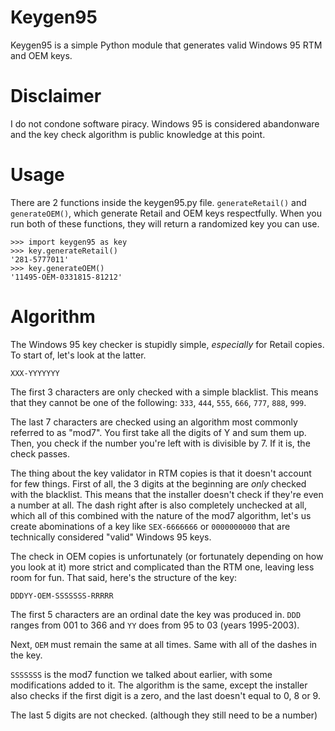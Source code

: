 # Keygen95

Keygen95 is a simple Python module that generates valid Windows 95 RTM and OEM keys.

# Disclaimer

I do not condone software piracy. Windows 95 is considered abandonware and the key check algorithm is public knowledge at this point.

# Usage

There are 2 functions inside the keygen95.py file. `generateRetail()` and `generateOEM()`, which generate Retail and OEM keys respectfully. When you run both of these functions, they will return a randomized key you can use.
```
>>> import keygen95 as key
>>> key.generateRetail()
'281-5777011'
>>> key.generateOEM()
'11495-OEM-0331815-81212'
```

# Algorithm
The Windows 95 key checker is stupidly simple, *especially* for Retail copies. To start of, let's look at the latter.

`XXX-YYYYYYY`

The first 3 characters are only checked with a simple blacklist. This means that they cannot be one of the following: `333`, `444`, `555`, `666`, `777`, `888`, `999`.

The last 7 characters are checked using an algorithm most commonly referred to as "mod7". You first take all the digits of Y and sum them up. Then, you check if the number you're left with is divisible by 7. If it is, the check passes.

The thing about the key validator in RTM copies is that it doesn't account for few things. First of all, the 3 digits at the beginning are *only* checked with the blacklist. This means that the installer doesn't check if they're even a number at all. The dash right after is also completely unchecked at all, which all of this combined with the nature of the mod7 algorithm, let's us create abominations of a key like `SEX-6666666` or `0000000000` that are technically considered "valid" Windows 95 keys.

The check in OEM copies is unfortunately (or fortunately depending on how you look at it) more strict and complicated than the RTM one, leaving less room for fun. That said, here's the structure of the key:

`DDDYY-OEM-SSSSSSS-RRRRR`

The first 5 characters are an ordinal date the key was produced in. `DDD` ranges from 001 to 366 and `YY` does from 95 to 03 (years 1995-2003).

Next, `OEM` must remain the same at all times. Same with all of the dashes in the key.

`SSSSSSS` is the mod7 function we talked about earlier, with some modifications added to it. The algorithm is the same, except the installer also checks if the first digit is a zero, and the last doesn't equal to 0, 8 or 9.

The last 5 digits are not checked. (although they still need to be a number)